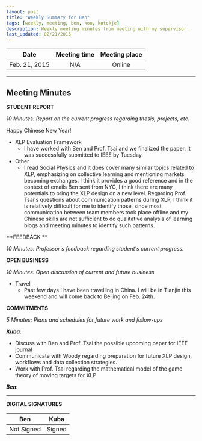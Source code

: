 ```yaml
---
layout: post
title: "Weekly Summary for Ben"
tags: [weekly, meeting, ben, koo, kotokje]
description: Weekly meeting minutes from meeting with my supervisor.
last_updated: 02/21/2015
---
```


|**Date** |**Meeting time**|**Meeting place**
| ------------- |:----------------:|:-------:
|Feb. 21, 2015| N/A | Online


----------


Meeting Minutes
------

 **STUDENT REPORT** 

 *10 Minutes: Report on the current progress regarding thesis, projects, etc.*

Happy Chinese New Year!

 - XLP Evaluation Framework
	 - I have worked with Ben and Prof. Tsai and we finalized the paper. It was successfully submitted to IEEE by Tuesday. 
 - Other
	- I read Social Physics and it does cover many similar topics related to XLP, emphasizing on collective learning and mentioning markets becoming exchanges.  I think it provides a good reference and in the context of emails Ben sent from NYC, I think there are many potentials to bring the XLP design on a new level. Regarding Prof. Tsai's questions about communication patterns during XLP, I think it is relatively difficult for me to identify those, since most communication between team members took place offline and my Chinese skills are not sufficient to do qualitative analysis of learning blogs and meeting minutes to identify such patterns.


 

**FEEDBACK **
 
 *10 Minutes: Professor's feedback regarding student's current progress.*
 


**OPEN BUSINESS**

*10 Minutes: Open discussion of current and future business*

- Travel
	- Past few days I have been travelling in China. I will be in Tianjin this weekend and will come back to Beijing on Feb. 24th. 

**COMMITMENTS**

*5 Minutes: Plans and schedules for future work and follow-ups*



***Kuba***:

- Discuss with Ben and Prof. Tsai the possible upcoming paper for IEEE journal
- Communicate with Woody regarding preparation for future XLP design, workflows and data collection strategies.
- Work with Prof. Tsai regarding the mathematical model of the game theory of moving targets for XLP

***Ben***:




----------


**DIGITAL SIGNATURES**

|**Ben** |**Kuba**|
| ------------- |----------------|
|Not Signed| Signed
